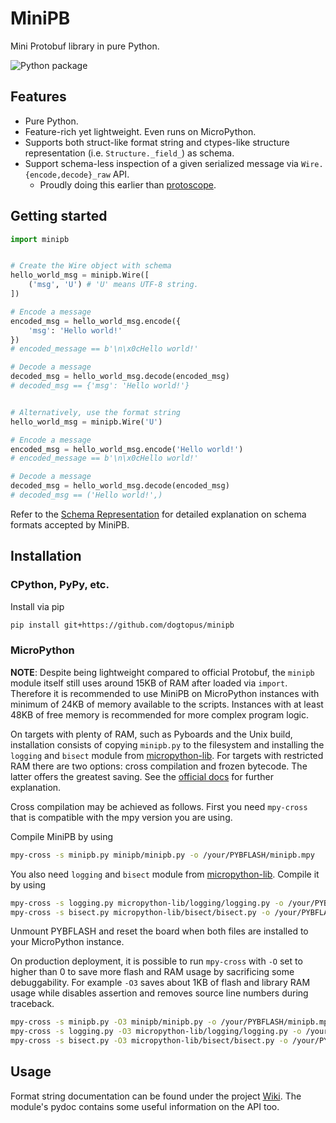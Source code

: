 # MiniPB

Mini Protobuf library in pure Python.

![Python package](https://github.com/dogtopus/minipb/workflows/Python%20package/badge.svg)

## Features

- Pure Python.
- Feature-rich yet lightweight. Even runs on MicroPython.
- Supports both struct-like format string and ctypes-like structure representation (i.e. `Structure._field_`) as schema.
- Support schema-less inspection of a given serialized message via `Wire.{encode,decode}_raw` API.
  - Proudly doing this earlier than [protoscope](https://github.com/protocolbuffers/protoscope).

## Getting started

```python
import minipb


# Create the Wire object with schema
hello_world_msg = minipb.Wire([
    ('msg', 'U') # 'U' means UTF-8 string.
])

# Encode a message
encoded_msg = hello_world_msg.encode({
    'msg': 'Hello world!'
})
# encoded_message == b'\n\x0cHello world!'

# Decode a message
decoded_msg = hello_world_msg.decode(encoded_msg)
# decoded_msg == {'msg': 'Hello world!'}


# Alternatively, use the format string
hello_world_msg = minipb.Wire('U')

# Encode a message
encoded_msg = hello_world_msg.encode('Hello world!')
# encoded_message == b'\n\x0cHello world!'

# Decode a message
decoded_msg = hello_world_msg.decode(encoded_msg)
# decoded_msg == ('Hello world!',)
```

Refer to the [Schema Representation][schema] for detailed explanation on schema formats accepted by MiniPB.

## Installation

### CPython, PyPy, etc.

Install via pip

```sh
pip install git+https://github.com/dogtopus/minipb
```

### MicroPython

**NOTE**: Despite being lightweight compared to official Protobuf, the `minipb` module itself still uses around 15KB of RAM after loaded via `import`. Therefore it is recommended to use MiniPB on MicroPython instances with minimum of 24KB of memory available to the scripts. Instances with at least 48KB of free memory is recommended for more complex program logic.

On targets with plenty of RAM, such as Pyboards and the Unix build, installation consists of copying `minipb.py` to the filesystem and installing the `logging` and `bisect` module from [micropython-lib][mpylib]. For targets with restricted RAM there are two options: cross compilation and frozen bytecode. The latter offers the greatest saving. See the [official docs][mpydoc] for further explanation.

Cross compilation may be achieved as follows. First you need `mpy-cross` that is compatible with the mpy version you are using.

Compile MiniPB by using

```sh
mpy-cross -s minipb.py minipb/minipb.py -o /your/PYBFLASH/minipb.mpy
```

You also need `logging` and `bisect` module from [micropython-lib][mpylib]. Compile it by using

```sh
mpy-cross -s logging.py micropython-lib/logging/logging.py -o /your/PYBFLASH/logging.mpy
mpy-cross -s bisect.py micropython-lib/bisect/bisect.py -o /your/PYBFLASH/bisect.mpy
```

Unmount PYBFLASH and reset the board when both files are installed to your MicroPython instance.

On production deployment, it is possible to run `mpy-cross` with `-O` set to higher than 0 to save more flash and RAM usage by sacrificing some debuggability. For example `-O3` saves about 1KB of flash and library RAM usage while disables assertion and removes source line numbers during traceback.

```sh
mpy-cross -s minipb.py -O3 minipb/minipb.py -o /your/PYBFLASH/minipb.mpy
mpy-cross -s logging.py -O3 micropython-lib/logging/logging.py -o /your/PYBFLASH/logging.mpy
mpy-cross -s bisect.py -O3 micropython-lib/bisect/bisect.py -o /your/PYBFLASH/bisect.mpy
```

## Usage

Format string documentation can be found under the project [Wiki][wiki]. The module's pydoc contains some useful information on the API too.

[mpylib]: https://github.com/micropython/micropython-lib
[wiki]: https://github.com/dogtopus/minipb/wiki
[schema]: https://github.com/dogtopus/minipb/wiki/Schema-Representations
[mpydoc]: http://docs.micropython.org/en/latest/reference/packages.html
